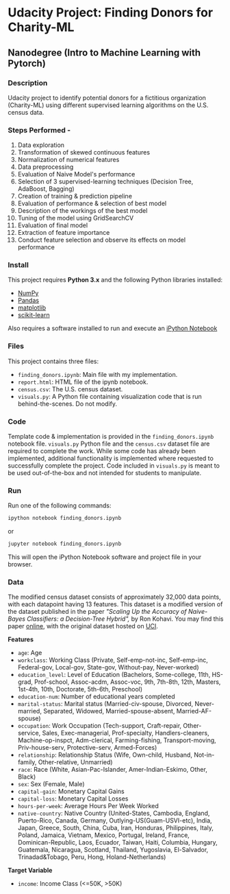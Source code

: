 
# Udacity Project: Finding Donors for Charity-ML
## Nanodegree (Intro to Machine Learning with Pytorch)

### Description
Udacity project to identify potential donors for a fictitious organization (Charity-ML) using different supervised learning algorithms on the U.S. census data.

### Steps Performed -
1. Data exploration
2. Transformation of skewed continuous features
3. Normalization of numerical features
4. Data preprocessing
5. Evaluation of Naive Model's performance
6. Selection of 3 supervised-learning techniques (Decision Tree, AdaBoost, Bagging)
7. Creation of training & prediction pipeline
8. Evaluation of performance & selection of best model
9. Description of the workings of the best model
10. Tuning of the model using GridSearchCV
11. Evaluation of final model
12. Extraction of feature importance
13. Conduct feature selection and observe its effects on model performance

### Install
This project requires **Python 3.x** and the following Python libraries installed:

- [NumPy](http://www.numpy.org/)
- [Pandas](http://pandas.pydata.org)
- [matplotlib](http://matplotlib.org/)
- [scikit-learn](http://scikit-learn.org/stable/)

Also requires a software installed to run and execute an [iPython Notebook](http://ipython.org/notebook.html)

### Files
This project contains three files:

- `finding_donors.ipynb`: Main file with my implementation.
- `report.html`: HTML file of the ipynb notebook.
- `census.csv`: The U.S. census dataset.
- `visuals.py`: A Python file containing visualization code that is run behind-the-scenes. Do not modify.

### Code
Template code & implementation is provided in the `finding_donors.ipynb` notebook file. `visuals.py` Python file and the `census.csv` dataset file are required to complete the work. While some code has already been implemented, additional functionality is implemented where requested to successfully complete the project. Code included in `visuals.py` is meant to be used out-of-the-box and not intended for students to manipulate.

### Run
Run one of the following commands:

```bash
ipython notebook finding_donors.ipynb
```  
or
```bash
jupyter notebook finding_donors.ipynb
```

This will open the iPython Notebook software and project file in your browser.

### Data
The modified census dataset consists of approximately 32,000 data points, with each datapoint having 13 features. This dataset is a modified version of the dataset published in the paper *"Scaling Up the Accuracy of Naive-Bayes Classifiers: a Decision-Tree Hybrid",* by Ron Kohavi. You may find this paper [online](https://www.aaai.org/Papers/KDD/1996/KDD96-033.pdf), with the original dataset hosted on [UCI](https://archive.ics.uci.edu/ml/datasets/Census+Income).

**Features**
- `age`: Age
- `workclass`: Working Class (Private, Self-emp-not-inc, Self-emp-inc, Federal-gov, Local-gov, State-gov, Without-pay, Never-worked)
- `education_level`: Level of Education (Bachelors, Some-college, 11th, HS-grad, Prof-school, Assoc-acdm, Assoc-voc, 9th, 7th-8th, 12th, Masters, 1st-4th, 10th, Doctorate, 5th-6th, Preschool)
- `education-num`: Number of educational years completed
- `marital-status`: Marital status (Married-civ-spouse, Divorced, Never-married, Separated, Widowed, Married-spouse-absent, Married-AF-spouse)
- `occupation`: Work Occupation (Tech-support, Craft-repair, Other-service, Sales, Exec-managerial, Prof-specialty, Handlers-cleaners, Machine-op-inspct, Adm-clerical, Farming-fishing, Transport-moving, Priv-house-serv, Protective-serv, Armed-Forces)
- `relationship`: Relationship Status (Wife, Own-child, Husband, Not-in-family, Other-relative, Unmarried)
- `race`: Race (White, Asian-Pac-Islander, Amer-Indian-Eskimo, Other, Black)
- `sex`: Sex (Female, Male)
- `capital-gain`: Monetary Capital Gains
- `capital-loss`: Monetary Capital Losses
- `hours-per-week`: Average Hours Per Week Worked
- `native-country`: Native Country (United-States, Cambodia, England, Puerto-Rico, Canada, Germany, Outlying-US(Guam-USVI-etc), India, Japan, Greece, South, China, Cuba, Iran, Honduras, Philippines, Italy, Poland, Jamaica, Vietnam, Mexico, Portugal, Ireland, France, Dominican-Republic, Laos, Ecuador, Taiwan, Haiti, Columbia, Hungary, Guatemala, Nicaragua, Scotland, Thailand, Yugoslavia, El-Salvador, Trinadad&Tobago, Peru, Hong, Holand-Netherlands)

**Target Variable**
- `income`: Income Class (<=50K, >50K)
